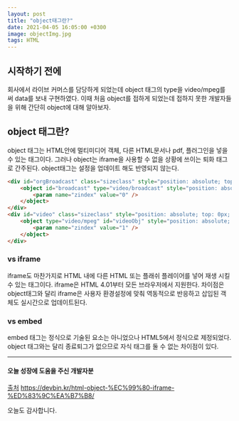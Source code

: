 ```yaml
---
layout: post
title: "object태그란?"
date: 2021-04-05 16:05:00 +0300
image: objectImg.jpg
tags: HTML
---
```


## 시작하기 전에

회사에서 라이브 커머스를 담당하게 되었는데 object 태그의 type을 video/mpeg를 써 data를 보내 구현하였다. 이때 처음 object를 접하게 되었는데 접하지 못한 개발자들을 위해 간단히 object에 대해 알아보자.

## object 태그란?  

object 태그는 HTML안에 멀티미디어 객체, 다른 HTML문서나 pdf, 플러그인을 넣을 수 있는 태그이다. 그러나 object는 iframe을 사용할 수 없을 상황에 쓰이는 퇴화 태그로 간주된다. object태그는 설정을 업데이트 해도 반영되지 않는다.  

~~~html
<div id="orgBroadcast" class="sizeclass" style="position: absolute; top: 0px; left: 0px; width: 1280px; height: 720px;">
	<object id="broadcast" type="video/broadcast" style="position: absolute; width: 100%; height: 100%;">
		<param name="zindex" value="0" />
	</object>
</div>
<div id="video" class="sizeclass" style="position: absolute; top: 0px; left: 0px; width: 1280px; height: 720px;">
	<object type="video/mpeg" id="videoObj" style="position: absolute; width: 100%; height: 100%; z-index: 1; ">
		<param name="zindex" value="1" />
	</object>
</div>
~~~


### vs iframe  

iframe도 마찬가지로 HTML 내에 다른 HTML 또는 플래쉬 플레이어를 넣어 재생 시킬 수 있는 태그이다. iframe은 HTML 4.01부터 모든 브라우저에서 지원한다. 차이점은 object태그와 달리 iframe은 사용자 환경설정에 맞춰 역동적으로 반응하고 삽입된 객체도 실시간으로 업데이트된다.


### vs embed  

embed 태그는 정식으로 기술된 요소는 아니었으나 HTML5에서 정식으로 제정되었다. object 태그와는 달리 종료퇴그가 없으므로 자식 태그를 둘 수 없는 차이점이 있다.

***

#### 오늘 성장에 도움을 주신 개발자분  

[출처](https://devbin.kr/html-object-%EC%99%80-iframe-%ED%83%9C%EA%B7%B8/) https://devbin.kr/html-object-%EC%99%80-iframe-%ED%83%9C%EA%B7%B8/  

오늘도 감사합니다.  
